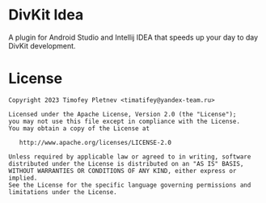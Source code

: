 DivKit Idea
========

A plugin for Android Studio and Intellij IDEA that speeds up your day to day DivKit development.

License
=======

    Copyright 2023 Timofey Pletnev <timatifey@yandex-team.ru>
     
    Licensed under the Apache License, Version 2.0 (the "License");
    you may not use this file except in compliance with the License.
    You may obtain a copy of the License at
     
       http://www.apache.org/licenses/LICENSE-2.0
     
    Unless required by applicable law or agreed to in writing, software
    distributed under the License is distributed on an "AS IS" BASIS,
    WITHOUT WARRANTIES OR CONDITIONS OF ANY KIND, either express or implied.
    See the License for the specific language governing permissions and
    limitations under the License.
